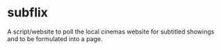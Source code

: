 # subflix
A script/website to poll the local cinemas website for subtitled showings and to be formulated into a page.
